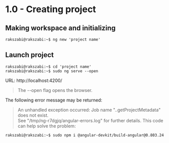 # 1.0 - Creating project

## Making workspace and initializing

``` console
rakszabi@rakszabi:~$ ng new 'project name'
```
## Launch project

``` console
rakszabi@rakszabi:~$ cd 'project name'
rakszabi@rakszabi:~$ sudo ng serve --open
```
URL: http://localhost:4200/
> The --open flag opens the browser.

The following error message may be returned:

> An unhandled exception occurred: Job name "..getProjectMetadata" does not exist.<br>See "/tmp/ng-r7dgjq/angular-errors.log" for further details.
This code can help solve the problem:
``` console
rakszabi@rakszabi:~$ sudo npm i @angular-devkit/build-angular@0.803.24
```
